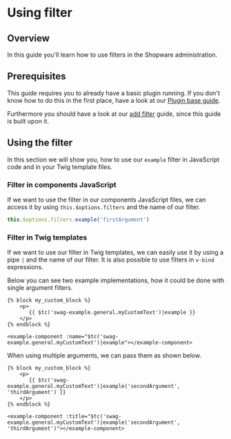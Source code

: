 # Using filter

## Overview

In this guide you'll learn how to use filters in the Shopware administration.

## Prerequisites

This guide requires you to already have a basic plugin running. If you don't know how to do this in the first place, have a look at our [Plugin base guide](../plugin-base-guide.md).

Furthermore you should have a look at our [add filter](add-filter.md) guide, since this guide is built upon it.

## Using the filter

In this section we will show you, how to use our `example` filter in JavaScript code and in your Twig template files.

### Filter in components JavaScript

If we want to use the filter in our components JavaScript files, we can access it by using `this.$options.filters` and the name of our filter.

```javascript
this.$options.filters.example('firstArgument')
```

### Filter in Twig templates

If we want to use our filter in Twig templates, we can easily use it by using a pipe `|` and the name of our filter. It is also possible to use filters in `v-bind` expressions.

Below you can see two example implementations, how it could be done with single argument filters.



```text
{% block my_custom_block %}
    <p>
       {{ $tc('swag-example.general.myCustomText')|example }}
    </p>
{% endblock %}
```



```text
<example-component :name="$tc('swag-example.general.myCustomText')|example"></example-component>
```

When using multiple arguments, we can pass them as shown below.



```text
{% block my_custom_block %}
    <p>
       {{ $tc('swag-example.general.myCustomText')|example('secondArgument', 'thirdArgument') }}
    </p>
{% endblock %}
```



```text
<example-component :title="$tc('swag-example.general.myCustomText')|example('secondArgument', 'thirdArgument')"></example-component>
```
